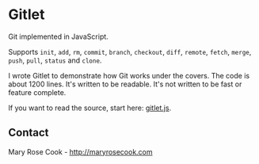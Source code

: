 # Gitlet

Git implemented in JavaScript.

Supports `init`, `add`, `rm`, `commit`, `branch`, `checkout`, `diff`, `remote`, `fetch`, `merge`, `push`, `pull`, `status` and `clone`.

I wrote Gitlet to demonstrate how Git works under the covers.  The code is about 1200 lines.  It's written to be readable.  It's not written to be fast or feature complete.

If you want to read the source, start here: [gitlet.js](src/gitlet.js).

## Contact

Mary Rose Cook - http://maryrosecook.com

